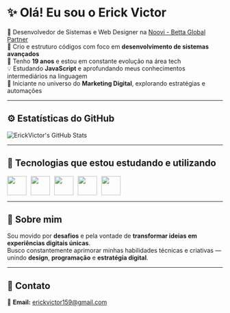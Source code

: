 # ✨ Olá! Eu sou o Erick Victor  

💼 Desenvolvedor de Sistemas e Web Designer na [Noovi - Betta Global Partner](https://noovi.com.br)  
🧩 Crio e estruturo códigos com foco em **desenvolvimento de sistemas avançados**  
🎯 Tenho **19 anos** e estou em constante evolução na área tech  
💡 Estudando **JavaScript** e aprofundando meus conhecimentos intermediários na linguagem  
🚀 Iniciante no universo do **Marketing Digital**, explorando estratégias e automações  

---

## ⚙️ Estatísticas do GitHub  

![ErickVictor's GitHub Stats](https://github-readme-stats.vercel.app/api?username=ErickVictor&show_icons=true&theme=radical)

---

## 🧠 Tecnologias que estou estudando e utilizando  

<div style="display: flex; gap: 10px;">
  <img src="https://cdn.jsdelivr.net/gh/devicons/devicon/icons/javascript/javascript-original.svg" width="45" height="45" />
  <img src="https://cdn.jsdelivr.net/gh/devicons/devicon/icons/html5/html5-original.svg" width="45" height="45" />
  <img src="https://cdn.jsdelivr.net/gh/devicons/devicon/icons/css3/css3-original.svg" width="45" height="45" />
  <img src="https://cdn.jsdelivr.net/gh/devicons/devicon/icons/git/git-original.svg" width="45" height="45" />
  <img src="https://cdn.jsdelivr.net/gh/devicons/devicon/icons/vscode/vscode-original.svg" width="45" height="45" />
</div>

---

## 💬 Sobre mim  

Sou movido por **desafios** e pela vontade de **transformar ideias em experiências digitais únicas**.  
Busco constantemente aprimorar minhas habilidades técnicas e criativas — unindo **design**, **programação** e **estratégia digital**.

---

## 📩 Contato  

📧 **Email:** [erickvictor159@gmail.com](mailto:erickvictor159@gmail.com)
